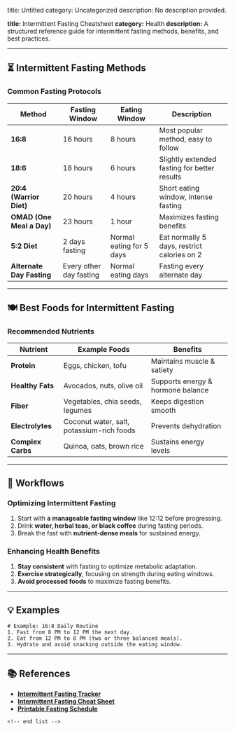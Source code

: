 title: Untitled
category: Uncategorized
description: No description provided.

**title:** Intermittent Fasting Cheatsheet
**category:** Health
**description:** A structured reference guide for intermittent fasting methods, benefits, and best practices.

---

## ⏳ **Intermittent Fasting Methods**

### **Common Fasting Protocols**

| Method                          | Fasting Window          | Eating Window            | Description                                  |
| ------------------------------- | ----------------------- | ------------------------ | -------------------------------------------- |
| **16:8**                  | 16 hours                | 8 hours                  | Most popular method, easy to follow          |
| **18:6**                  | 18 hours                | 6 hours                  | Slightly extended fasting for better results |
| **20:4 (Warrior Diet)**   | 20 hours                | 4 hours                  | Short eating window, intense fasting         |
| **OMAD (One Meal a Day)** | 23 hours                | 1 hour                   | Maximizes fasting benefits                   |
| **5:2 Diet**              | 2 days fasting          | Normal eating for 5 days | Eat normally 5 days, restrict calories on 2  |
| **Alternate Day Fasting** | Every other day fasting | Normal eating days       | Fasting every alternate day                  |

---

## 🍽 **Best Foods for Intermittent Fasting**

### **Recommended Nutrients**

| Nutrient                | Example Foods                             | Benefits                          |
| ----------------------- | ----------------------------------------- | --------------------------------- |
| **Protein**       | Eggs, chicken, tofu                       | Maintains muscle & satiety        |
| **Healthy Fats**  | Avocados, nuts, olive oil                 | Supports energy & hormone balance |
| **Fiber**         | Vegetables, chia seeds, legumes           | Keeps digestion smooth            |
| **Electrolytes**  | Coconut water, salt, potassium-rich foods | Prevents dehydration              |
| **Complex Carbs** | Quinoa, oats, brown rice                  | Sustains energy levels            |

---

## 🔄 **Workflows**

### **Optimizing Intermittent Fasting**

1. Start with **a manageable fasting window** like 12:12 before progressing.
2. Drink **water, herbal teas, or black coffee** during fasting periods.
3. Break the fast with **nutrient-dense meals** for sustained energy.

### **Enhancing Health Benefits**

1. **Stay consistent** with fasting to optimize metabolic adaptation.
2. **Exercise strategically**, focusing on strength during eating windows.
3. **Avoid processed foods** to maximize fasting benefits.

---

## 💡 **Examples**

```plaintext
# Example: 16:8 Daily Routine
1. Fast from 8 PM to 12 PM the next day.  
2. Eat from 12 PM to 8 PM (two or three balanced meals).  
3. Hydrate and avoid snacking outside the eating window.  
```

---

## 📚 **References**

- **[Intermittent Fasting Tracker](https://www.mapleplanners.com/download/intermittent-fasting-tracker)**
- **[Intermittent Fasting Cheat Sheet](https://bachperformance.com/wp-content/uploads/2023/11/THE-INTERMITTENT-FASTING-CHEATSHEET.pdf)**
- **[Printable Fasting Schedule](https://www.carepatron.com/templates/intermittent-fasting)**

```
<!-- end list -->
```